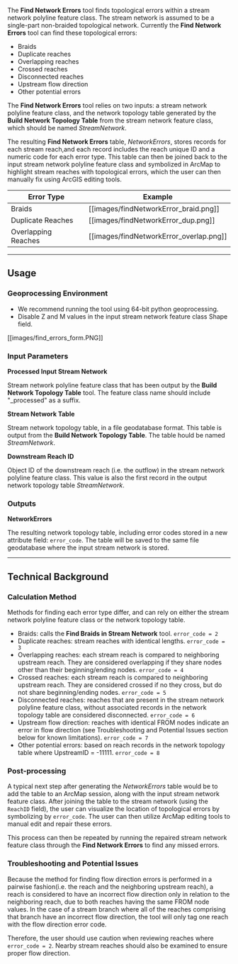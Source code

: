 The **Find Network Errors** tool finds topological errors within a stream
network polyline feature class. The stream network  is assumed to be a single-part non-braided topological network. Currently the  **Find Network Errors** tool can find these topological errors:

* Braids
* Duplicate reaches
* Overlapping reaches 
* Crossed reaches
* Disconnected reaches
* Upstream flow direction
* Other potential errors

The **Find Network Errors** tool relies on two inputs: a stream network polyline
 feature class, and the network topology table generated by the **Build Network 
 Topology Table** from the stream network feature class, which should be named
 _StreamNetwork_.

The resulting **Find Network Errors** table, _NetworkErrors_, stores records for 
each stream reach,and each record includes the reach unique ID and a numeric code 
for each error type. This table can then be joined back to the input stream network polyline feature class and symbolized in ArcMap to highlight stream reaches with topological errors, which the user can then manually fix using ArcGIS editing tools.

| Error Type          | Example                                |
| ------------------- | -------------------------------------- |
| Braids              | [[images/findNetworkError_braid.png]]  |
| Duplicate Reaches   | [[images/findNetworkError_dup.png]]    |
| Overlapping Reaches | [[images/findNetworkError_overlap.png]]|  

_______________________________________________________________
## Usage

### Geoprocessing Environment

* We recommend running the tool using 64-bit python geoprocessing.
* Disable Z and M values in the input stream network feature class Shape field.

[[images/find_errors_form.PNG]]

### Input Parameters

**Processed Input Stream Network**

Stream network polyline feature class that has been output by the **Build Network
Topology Table** tool. The feature class name should include "_processed" as a
suffix. 

**Stream Network Table**

Stream network topology table, in a file geodatabase format. This table is output from the **Build Network Topology Table**. The table hould be named _StreamNetwork_.

**Downstream Reach ID**

Object ID of the downstream reach (i.e. the outflow) in the stream network polyline feature class. This value is also the first record in the output network topology table _StreamNetwork_.

### Outputs

**NetworkErrors**

The resulting network topology table, including error codes stored in a new attribute field: `error_code`. The table will be saved to the same file geodatabase where the input stream network is stored.

_______________________________________________________________
## Technical Background

### Calculation Method

Methods for finding each error type differ, and can rely on either the stream
network polyline feature class or the network topology table. 

* Braids: calls the **Find Braids in Stream Network** tool. `error_code = 2`
* Duplicate reaches: stream reaches with identical lengths. `error_code = 3`
* Overlapping reaches: each stream reach is compared to neighboring upstream reach. They are considered overlapping if they share nodes other than their beginning/ending nodes. `error_code = 4`
* Crossed reaches: each stream reach is compared to neighboring upstream reach. They are considered crossed if no they cross, but do not share beginning/ending nodes. `error_code = 5`
* Disconnected reaches: reaches that are present in the stream network polyline feature class, without associated records in the network topology table are considered disconnected. `error_code = 6`
* Upstream flow direction: reaches with identical FROM nodes indicate an error in flow direction (see Troubleshooting and Potential Issues section below for known limitations). `error_code = 7`
* Other potential errors: based on reach records in the network topology table where UpstreamID = -11111. `error_code = 8`

### Post-processing

A typical next step after generating the _NetworkErrors_ table would be to add the table to an ArcMap session, along with the input stream network feature class.  After joining the table to the stream network (using the `ReachID` field), the user can visualize the location of topological errors by symbolizing by `error_code`. The user can then utilize ArcMap editing tools to manual edit and repair these errors.

This process can then be repeated by running the repaired stream network feature class through the **Find Network Errors** to find any missed errors. 

### Troubleshooting and Potential Issues

Because the method for finding flow direction errors is performed in a pairwise fashion(i.e. the reach and the neighboring upstream reach), a reach is considered to have an incorrect flow direction only in relation to the neighboring reach, due to both reaches having the same FROM node values. In the case of a stream branch where all of the reaches comprising that branch have an incorrect flow direction, the tool will only tag one reach with the flow direction error code.

Therefore, the user should use caution when reviewing reaches where `error_code = 2`. Nearby stream reaches should also be examined to ensure proper flow direction.